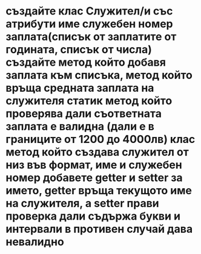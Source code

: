 <h1>създайте клас Служител/и
със атрибути име служебен номер заплата(списък от заплатите от годината, списък от числа)
създайте метод който добавя заплата към списъка, метод който връща средната заплата на служителя
статик метод който проверява дали съответната заплата е валидна (дали е в границите от 1200 до 4000лв)
клас метод който създава служител от низ във формат, име и служебен номер
добавете getter и setter за името, getter връща текущото име на служителя, а setter прави проверка дали съдържа букви и интервали в противен
случай дава невалидно</h1>
